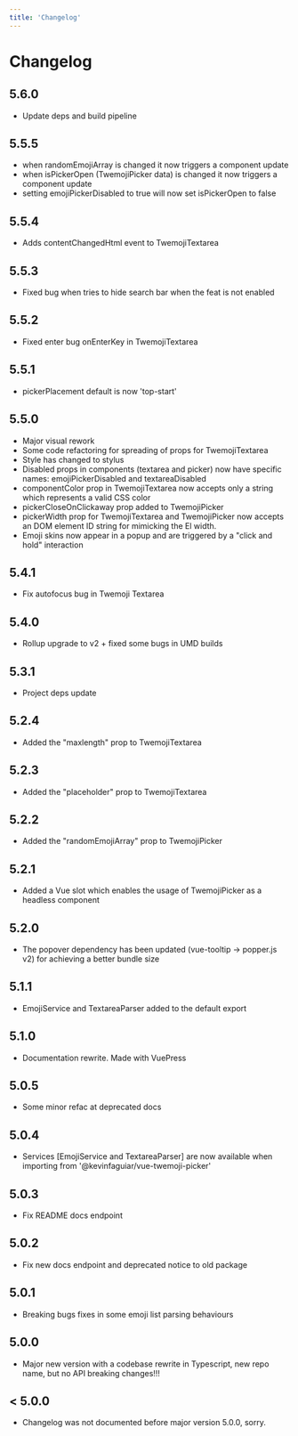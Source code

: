 ```yaml
---
title: 'Changelog'
---
```


# Changelog

## 5.6.0
- Update deps and build pipeline

## 5.5.5
- when randomEmojiArray is changed it now triggers a component update
- when isPickerOpen (TwemojiPicker data) is changed it now triggers a component update
- setting emojiPickerDisabled to true will now set isPickerOpen to false

## 5.5.4
- Adds contentChangedHtml event to TwemojiTextarea

## 5.5.3
- Fixed bug when tries to hide search bar when the feat is not enabled

## 5.5.2
- Fixed enter bug onEnterKey in TwemojiTextarea

## 5.5.1
- pickerPlacement default is now 'top-start'

## 5.5.0

- Major visual rework
- Some code refactoring for spreading of props for TwemojiTextarea
- Style has changed to stylus
- Disabled props in components (textarea and picker) now have specific names: emojiPickerDisabled and textareaDisabled
- componentColor prop in TwemojiTextarea now accepts only a string which represents a valid CSS color
- pickerCloseOnClickaway prop added to TwemojiPicker
- pickerWidth prop for TwemojiTextarea and TwemojiPicker now accepts an DOM element ID string for mimicking the El width.
- Emoji skins now appear in a popup and are triggered by a "click and hold" interaction

## 5.4.1

- Fix autofocus bug in Twemoji Textarea

## 5.4.0

- Rollup upgrade to v2 + fixed some bugs in UMD builds

## 5.3.1

- Project deps update

## 5.2.4

- Added the "maxlength" prop to TwemojiTextarea

## 5.2.3

- Added the "placeholder" prop to TwemojiTextarea

## 5.2.2

- Added the "randomEmojiArray" prop to TwemojiPicker

## 5.2.1

- Added a Vue slot which enables the usage of TwemojiPicker as a headless component

## 5.2.0

- The popover dependency has been updated (vue-tooltip -> popper.js v2) for achieving a better bundle size

## 5.1.1

- EmojiService and TextareaParser added to the default export

## 5.1.0

- Documentation rewrite. Made with VuePress

## 5.0.5

- Some minor refac at deprecated docs

## 5.0.4

- Services [EmojiService and TextareaParser] are now available when importing from '@kevinfaguiar/vue-twemoji-picker'

## 5.0.3

- Fix README docs endpoint

## 5.0.2

- Fix new docs endpoint and deprecated notice to old package

## 5.0.1

- Breaking bugs fixes in some emoji list parsing behaviours

## 5.0.0

- Major new version with a codebase rewrite in Typescript, new repo name, but no API breaking changes!!!

## < 5.0.0

- Changelog was not documented before major version 5.0.0, sorry.
